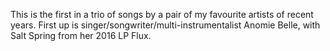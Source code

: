 This is the first in a trio of songs by a pair of my favourite artists of recent years. First up is singer/songwriter/multi-instrumentalist Anomie Belle, with Salt Spring from her 2016 LP Flux.
